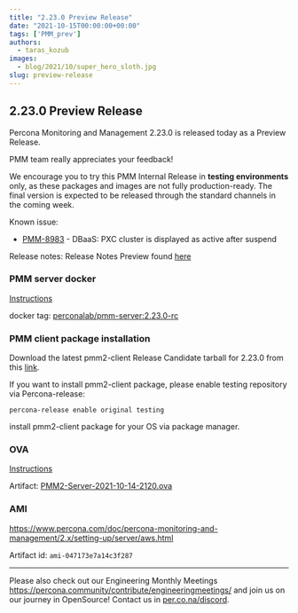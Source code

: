 ```yaml
---
title: "2.23.0 Preview Release"
date: "2021-10-15T00:00:00+00:00"
tags: ['PMM_prev']
authors:
  - taras_kozub
images:
  - blog/2021/10/super_hero_sloth.jpg
slug: preview-release
---
```



## 2.23.0 Preview Release

Percona Monitoring and Management 2.23.0 is released today as a Preview Release.

PMM team really appreciates your feedback!

We encourage you to try this PMM Internal Release in **testing environments** only, as these packages and images are not fully production-ready. The final version is expected to be released through the standard channels in the coming week.

Known issue:
- [PMM-8983](https://jira.percona.com/browse/PMM-8983) - DBaaS: PXC cluster is displayed as active after suspend

Release notes:
Release Notes Preview found [here](https://deploy-preview-610--pmm-doc.netlify.app/release-notes/2.23.0.html)


### PMM server docker

[Instructions](https://www.percona.com/doc/percona-monitoring-and-management/2.x/setting-up/server/docker.html)

docker tag: [perconalab/pmm-server:2.23.0-rc](https://hub.docker.com/layers/perconalab/pmm-server/2.23.0-rc/images/sha256-12a535df16e3bbbdc1b4d93c632f046549ca4c2ef502902ab6233d616b92df54?context=explore)

### PMM client package installation

Download the latest pmm2-client Release Candidate tarball for 2.23.0 from this [link](https://s3.us-east-2.amazonaws.com/pmm-build-cache/PR-BUILDS/pmm2-client/pmm2-client-latest-3126.tar.gz).


If you want to install pmm2-client package, please enable testing repository via Percona-release: 
```
percona-release enable original testing
```

install pmm2-client package for your OS via package manager.

### OVA 

[Instructions](https://www.percona.com/doc/percona-monitoring-and-management/2.x/setting-up/server/virtual-appliance.html)

Artifact: [PMM2-Server-2021-10-14-2120.ova](http://percona-vm.s3-website-us-east-1.amazonaws.com/PMM2-Server-2021-10-14-2120.ova)

### AMI 

https://www.percona.com/doc/percona-monitoring-and-management/2.x/setting-up/server/aws.html

Artifact id: `ami-047173e7a14c3f287`

---

Please also check out our Engineering Monthly Meetings https://percona.community/contribute/engineeringmeetings/ and join us on our journey in OpenSource! Contact us in [per.co.na/discord](https://per.co.na/discord).
